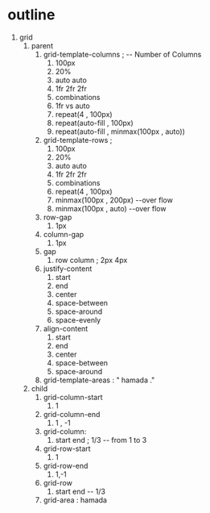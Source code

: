 # outline 
1. grid
   1. parent
      1. grid-template-columns ; -- Number of Columns
         1. 100px
         2. 20%
         3. auto auto 
         4. 1fr 2fr 2fr
         5. combinations 
         6. 1fr vs auto 
         7. repeat(4 , 100px)
         8. repeat(auto-fill , 100px)
         9. repeat(auto-fill , minmax(100px , auto))
      2. grid-template-rows ;
         1. 100px
         2.  20%
         3. auto auto 
         4. 1fr 2fr 2fr
         5. combinations 
         6. repeat(4 , 100px)
         7. minmax(100px , 200px) --over flow  
         8. minmax(100px , auto) --over flow  
      3. row-gap 
         1. 1px 
      4. column-gap
         1. 1px
      5. gap 
         1. row column ; 2px 4px
      6. justify-content
         1. start
         2. end
         3. center
         4. space-between
         5. space-around 
         6. space-evenly
      7. align-content
         1. start
         2. end
         3. center
         4. space-between
         5. space-around 
      8. grid-template-areas : " hamada ."
   2. child
      1. grid-column-start
         1. 1
      2. grid-column-end 
         1. 1 , -1
      3. grid-column: 
         1. start end ; 1/3 -- from 1 to 3 
      4. grid-row-start
         1. 1
      5. grid-row-end
         1. 1,-1
      6. grid-row 
         1. start end -- 1/3
      7. grid-area : hamada